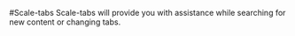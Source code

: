 #Scale-tabs
Scale-tabs will provide you with assistance while searching for new content or changing tabs.